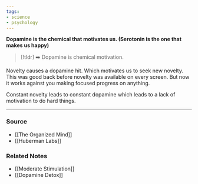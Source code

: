 ```yaml
---
tags:
- science
- psychology
---
```

**Dopamine is the chemical that motivates us. (Serotonin is the one that makes us happy)**

> [!tldr] ➡️ Dopamine is chemical motivation.

Novelty causes a dopamine hit. Which motivates us to seek new novelty. This was good back before novelty was available on every screen. But now it works against you making focused progress on anything. 

Constant novelty leads to constant dopamine which leads to a lack of motivation to do hard things.

---

### Source
- [[The Organized Mind]]
- [[Huberman Labs]]

### Related Notes
- [[Moderate Stimulation]]
- [[Dopamine Detox]]